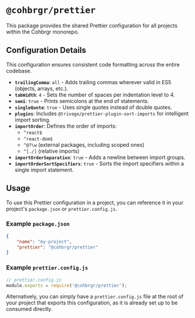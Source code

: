 # `@cohbrgr/prettier`

This package provides the shared Prettier configuration for all projects within the Cohbrgr monorepo.

## Configuration Details

This configuration ensures consistent code formatting across the entire codebase.

- **`trailingComma`**: `all` - Adds trailing commas wherever valid in ES5 (objects, arrays, etc.).
- **`tabWidth`**: `4` - Sets the number of spaces per indentation level to 4.
- **`semi`**: `true` - Prints semicolons at the end of statements.
- **`singleQuote`**: `true` - Uses single quotes instead of double quotes.
- **`plugins`**: Includes `@trivago/prettier-plugin-sort-imports` for intelligent import sorting.
- **`importOrder`**: Defines the order of imports:
    - `^react$`
    - `^react-dom$`
    - `^@?\w` (external packages, including scoped ones)
    - `^[./]` (relative imports)
- **`importOrderSeparation`**: `true` - Adds a newline between import groups.
- **`importOrderSortSpecifiers`**: `true` - Sorts the import specifiers within a single import statement.

## Usage

To use this Prettier configuration in a project, you can reference it in your project's `package.json` or `prettier.config.js`.

### Example `package.json`

```json
{
    "name": "my-project",
    "prettier": "@cohbrgr/prettier"
}
```

### Example `prettier.config.js`

```javascript
// prettier.config.js
module.exports = require('@cohbrgr/prettier');
```

Alternatively, you can simply have a `prettier.config.js` file at the root of your project that exports this configuration, as it is already set up to be consumed directly.
